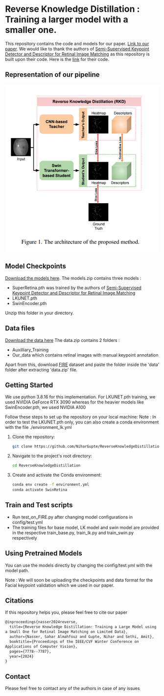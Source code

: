# Reverse Knowledge Distillation : Training a larger model with a smaller one. 

This repository contains the code and models for our paper. [Link to our paper](https://openaccess.thecvf.com/content/WACV2024/papers/Nasser_Reverse_Knowledge_Distillation_Training_a_Large_Model_Using_a_Small_WACV_2024_paper.pdf).
We would like to thank the authors of [Semi-Supervised Keypoint Detector and Descriptor for Retinal Image Matching](https://arxiv.org/abs/2207.07932) as this repository is built upon their code. Here is the [link](https://github.com/ruc-aimc-lab/SuperRetina) for their code.

## Representation of our pipeline
![Pipeline Architecture](readme_images/architecture.png)


## Model Checkpoints
[Download the models here](https://drive.google.com/file/d/1iJ5BuXMSRofnztZOyJVdNxdnszHT9rXH/view?usp=sharing).
The models.zip contains three models : 
- SuperRetina.pth was trained by the authors of [Semi-Supervised Keypoint Detector and Descriptor for Retinal Image Matching](https://arxiv.org/abs/2207.07932)
- LKUNET.pth 
- SwinEncoder.pth 

Unzip this folder in your directory.

## Data files
[Download the data here](https://drive.google.com/file/d/1YWBi-xanw5ai8-R-jSoM8ns3vF09sF2K/view?usp=sharing)
The data.zip contains 2 folders : 
- Auxilliary_Training
- Our_data which contains retinal images with manual keypoint annotation

Apart from this, download [FIRE](https://projects.ics.forth.gr/cvrl/fire/) dataset and paste the folder inside the 'data' folder after extracting 'data.zip' file.

## Getting Started

We use python 3.8.16 for this implementation. For LKUNET.pth training, we used NVIDIA GeForce RTX 3090 whereas for the heavier models like SwinEncoder.pth, we used NVIDIA A100

Follow these steps to set up the repository on your local machine:
Note : In order to test the LKUNET.pth only, you can also create a conda environment with the file ./environment_lk.yml

1. Clone the repository:
    ```bash
    git clone https://github.com/NiharGupte/ReverseKnowledgeDistillation.git
    ```

2. Navigate to the project's root directory:
    ```bash
    cd ReverseKnowledgeDistillation
    ```

3. Create and activate the Conda environment:
    ```bash
    conda env create -f environment.yml
    conda activate SwinRetina
    ```
## Train and Test scripts

- Run test_on_FIRE.py after changing model configurations in config/test.yml 
- The training files for base model, LK model and swin model are provided in the respective train_base.py, train_lk.py and train_swin.py respectively
  
## Using Pretrained Models

You can use the models directly by changing the config/test.yml with the model path.

Note : We will soon be uploading the checkpoints and data format for the Facial keypoint validation which we used in our paper.

## Citations

If this repository helps you, please feel free to cite our paper
```
@inproceedings{nasser2024reverse,
  title={Reverse Knowledge Distillation: Training a Large Model using a Small One for Retinal Image Matching on Limited Data},
  author={Nasser, Sahar Almahfouz and Gupte, Nihar and Sethi, Amit},
  booktitle={Proceedings of the IEEE/CVF Winter Conference on Applications of Computer Vision},
  pages={7778--7787},
  year={2024}
}
```

## Contact

Please feel free to contact any of the authors in case of any issues
